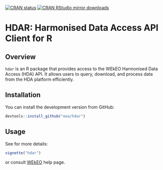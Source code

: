 [![CRAN status](https://www.r-pkg.org/badges/version/hdar)](https://cran.r-project.org/package=hdar)
[![CRAN RStudio mirror downloads](https://cranlogs.r-pkg.org/badges/hdar)](https://www.r-pkg.org/pkg/hdar)

# HDAR: Harmonised Data Access API Client for R

## Overview
`hdar` is an R package that provides access to the WEkEO Harmonised Data Access (HDA) API. It allows users to query, download, and process data from the HDA platform efficiently.

## Installation
You can install the development version from GitHub:
```r
devtools::install_github("eea/hdar")
```
## Usage
See for more details: 
```r
vignette("hdar")
```
or consult [WEkEO](https://help.wekeo.eu/en/articles/7035318-how-to-use-the-hdar-package-for-accessing-the-wekeo-hda-api-in-r) help page.




